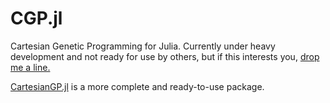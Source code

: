 # CGP.jl

Cartesian Genetic Programming for Julia. Currently under heavy development and
not ready for use by others, but if this interests
you, [drop me a line.](mailto:dennis@d9w.xyz)

[CartesianGP.jl](https://github.com/um-tech-evolution/CartesianGP.jl) is a more
complete and ready-to-use package.
